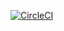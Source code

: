 [![CircleCI](https://circleci.com/gh/rexsimiloluwah/hello-alx-cdo-4-demo/tree/main.svg?style=svg)](https://circleci.com/gh/rexsimiloluwah/hello-alx-cdo-4-demo/tree/main)